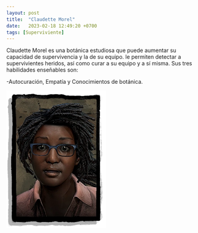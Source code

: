 ```yaml
---
layout: post
title:  "Claudette Morel"
date:   2023-02-18 12:49:20 +0700
tags: [Superviviente]
---
```

Claudette Morel es una botánica estudiosa que puede aumentar su capacidad de supervivencia y la de su equipo. le permiten detectar a supervivientes heridos, así como curar a su equipo y a sí misma. Sus tres habilidades enseñables son:

-Autocuración, Empatía y Conocimientos de botánica.

![alt text](/assets/img/claudette.jpg)


